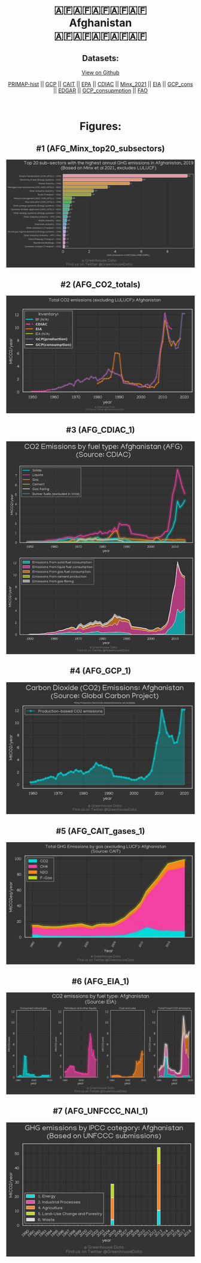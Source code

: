 
<center>
<h1 align="center">
🇦🇫🇦🇫🇦🇫🇦🇫🇦🇫
<br>
Afghanistan
<br>
🇦🇫🇦🇫🇦🇫🇦🇫🇦🇫
</h1>
<h2>Datasets:</h2>
<p><a href="https://github.com/dquintani/GreenhouseData/tree/master/country_data/AFG_Afghanistan/data">View on Github</a>
<br></p><p><a href="data/AFG_PRIMAP-hist.csv">PRIMAP-hist</a> || <a href="data/AFG_GCP.csv">GCP</a> || <a href="data/AFG_CAIT.csv">CAIT</a> || <a href="data/AFG_EPA.csv">EPA</a> || <a href="data/AFG_CDIAC.csv">CDIAC</a> || <a href="data/AFG_Minx_2021.csv">Minx_2021</a> || <a href="data/AFG_EIA.csv">EIA</a> || <a href="data/AFG_GCP_cons.csv">GCP_cons</a> || <a href="data/AFG_EDGAR.csv">EDGAR</a> || <a href="data/AFG_GCP_consupmption.csv">GCP_consupmption</a> || <a href="data/AFG_FAO.csv">FAO</a></p><p><br></p>
<h1>Figures:</h1><h2>#1 (AFG_Minx_top20_subsectors)</h2>
<p><img alt="" src="figures/AFG_Minx_top20_subsectors.png" /></p><h2>#2 (AFG_CO2_totals)</h2>
<p><img alt="" src="figures/AFG_CO2_totals.png" /></p><h2>#3 (AFG_CDIAC_1)</h2>
<p><img alt="" src="figures/AFG_CDIAC_1.png" /></p><h2>#4 (AFG_GCP_1)</h2>
<p><img alt="" src="figures/AFG_GCP_1.png" /></p><h2>#5 (AFG_CAIT_gases_1)</h2>
<p><img alt="" src="figures/AFG_CAIT_gases_1.png" /></p><h2>#6 (AFG_EIA_1)</h2>
<p><img alt="" src="figures/AFG_EIA_1.png" /></p><h2>#7 (AFG_UNFCCC_NAI_1)</h2>
<p><img alt="" src="figures/AFG_UNFCCC_NAI_1.png" /></p>